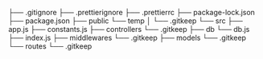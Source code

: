 ├── .gitignore
├── .prettierignore
├── .prettierrc
├── package-lock.json
├── package.json
├── public
    └── temp
    │   └── .gitkeep
└── src
    ├── app.js
    ├── constants.js
    ├── controllers
        └── .gitkeep
    ├── db
        └── db.js
    ├── index.js
    ├── middlewares
        └── .gitkeep
    ├── models
        └── .gitkeep
    └── routes
        └── .gitkeep

